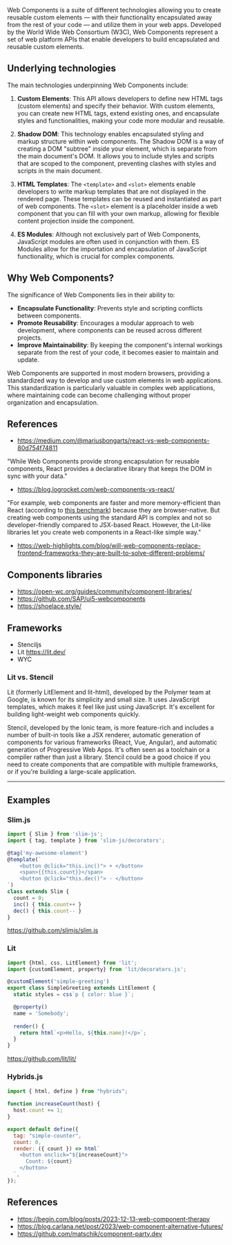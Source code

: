Web Components is a suite of different technologies allowing you to create reusable custom elements — with their functionality encapsulated away from the rest of your code — and utilize them in your web apps. Developed by the World Wide Web Consortium (W3C), Web Components represent a set of web platform APIs that enable developers to build encapsulated and reusable custom elements. 

## Underlying technologies

The main technologies underpinning Web Components include:

1. **Custom Elements**: This API allows developers to define new HTML tags (custom elements) and specify their behavior. With custom elements, you can create new HTML tags, extend existing ones, and encapsulate styles and functionalities, making your code more modular and reusable.

2. **Shadow DOM**: This technology enables encapsulated styling and markup structure within web components. The Shadow DOM is a way of creating a DOM "subtree" inside your element, which is separate from the main document's DOM. It allows you to include styles and scripts that are scoped to the component, preventing clashes with styles and scripts in the main document.

3. **HTML Templates**: The `<template>` and `<slot>` elements enable developers to write markup templates that are not displayed in the rendered page. These templates can be reused and instantiated as part of web components. The `<slot>` element is a placeholder inside a web component that you can fill with your own markup, allowing for flexible content projection inside the component.

4. **ES Modules**: Although not exclusively part of Web Components, JavaScript modules are often used in conjunction with them. ES Modules allow for the importation and encapsulation of JavaScript functionality, which is crucial for complex components.

## Why Web Components?

The significance of Web Components lies in their ability to:

- **Encapsulate Functionality**: Prevents style and scripting conflicts between components.
- **Promote Reusability**: Encourages a modular approach to web development, where components can be reused across different projects.
- **Improve Maintainability**: By keeping the component's internal workings separate from the rest of your code, it becomes easier to maintain and update.

Web Components are supported in most modern browsers, providing a standardized way to develop and use custom elements in web applications. This standardization is particularly valuable in complex web applications, where maintaining code can become challenging without proper organization and encapsulation.

## References

- https://medium.com/@mariusbongarts/react-vs-web-components-80d754f74811

"While Web Components provide strong encapsulation for reusable components, React provides a declarative library that keeps the DOM in sync with your data."

- https://blog.logrocket.com/web-components-vs-react/

"For example, web components are faster and more memory-efficient than React (according to [this benchmark](https://krausest.github.io/js-framework-benchmark/)) because they are browser-native. But creating web components using the standard API is complex and not so developer-friendly compared to JSX-based React. However, the Lit-like libraries let you create web components in a React-like simple way."

- https://web-highlights.com/blog/will-web-components-replace-frontend-frameworks-they-are-built-to-solve-different-problems/

## Components libraries

- https://open-wc.org/guides/community/component-libraries/
- https://github.com/SAP/ui5-webcomponents
- https://shoelace.style/

## Frameworks

- Stenciljs
- Lit https://lit.dev/
- WYC

### Lit vs. Stencil

Lit (formerly LitElement and lit-html), developed by the Polymer team at Google, is known for its simplicity and small size. It uses JavaScript templates, which makes it feel like just using JavaScript. It's excellent for building light-weight web components quickly.

Stencil, developed by the Ionic team, is more feature-rich and includes a number of built-in tools like a JSX renderer, automatic generation of components for various frameworks (React, Vue, Angular), and automatic generation of Progressive Web Apps. It's often seen as a toolchain or a compiler rather than just a library. Stencil could be a good choice if you need to create components that are compatible with multiple frameworks, or if you're building a large-scale application.

---

## Examples

### Slim.js

```javascript
import { Slim } from 'slim-js';
import { tag, template } from 'slim-js/decorators';

@tag('my-awesome-element')
@template(`
    <button @click="this.inc()"> + </button>
    <span>{{this.count}}</span>
    <button @click="this.dec()"> - </button>
`)
class extends Slim {
  count = 0;
  inc() { this.count++ }
  dec() { this.count-- }
}
```

https://github.com/slimjs/slim.js

### Lit

```javascript
import {html, css, LitElement} from 'lit';
import {customElement, property} from 'lit/decorators.js';

@customElement('simple-greeting')
export class SimpleGreeting extends LitElement {
  static styles = css`p { color: blue }`;

  @property()
  name = 'Somebody';
  
  render() {
    return html`<p>Hello, ${this.name}!</p>`;
  }
}
```

https://github.com/lit/lit/


### Hybrids.js

```javascript
import { html, define } from "hybrids";
  
function increaseCount(host) {
  host.count += 1;
}

export default define({
  tag: "simple-counter",
  count: 0,
  render: ({ count }) => html`
    <button onclick="${increaseCount}">
      Count: ${count}
    </button>
  `,
});
```

## References

- https://begin.com/blog/posts/2023-12-13-web-component-therapy
- https://blog.carlana.net/post/2023/web-component-alternative-futures/
- https://github.com/matschik/component-party.dev
